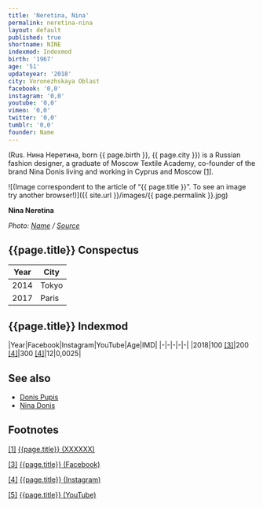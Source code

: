 ```yaml
---
title: 'Neretina, Nina'
permalink: neretina-nina
layout: default
published: true
shortname: NINE
indexmod: Indexmod
birth: '1967'
age: '51'
updateyear: '2018'
city: Voronezhskaya Oblast
facebook: '0,0'
instagram: '0,0'
youtube: '0,0'
vimeo: '0,0'
twitter: '0,0'
tumblr: '0,0'
founder: Name
---
```

(Rus. Нина Неретина, born {{ page.birth }}, {{ page.city }}) is a Russian fashion designer, a graduate of Moscow Textile Academy, co-founder of the brand Nina Donis living and working in Cyprus and Moscow <span id="a1">[\[1\]](#f1)</span>.

![(Image correspondent to the article of “{{ page.title }}”. To see an image try another browser!)]({{ site.url }}/images/{{ page.permalink }}.jpg)

**Nina Neretina**

*Photo: [Name](index) / [Source](index)*

## {{page.title}} Conspectus

|Year|City|
|-|-|
|2014|Tokyo|
|2017|Paris|

## {{page.title}} Indexmod

|Year|Facebook|Instagram|YouTube|Age|IMD|
|-|-|-|-|-|
|2018|100 <span id="a3">[\[3\]](#f3)</span>|200 <span id="a4">[\[4\]](#f4)</span>|300 <span id="a4">[\[4\]](#f4)</span>|12|0,0025|

## See also

+ [Donis Pupis](index)
+ [Nina Donis](index)

## Footnotes

[[1]](#a1) <span id="f1"></span> [{{page.title}} (XXXXXX)](index)

[[3]](#a3) <span id="f3"></span> [{{page.title}} (Facebook)](index)

[[4]](#a4) <span id="f4"></span> [{{page.title}} (Instagram)](index)

[[5]](#a5) <span id="f5"></span> [{{page.title}} (YouTube)](index)
